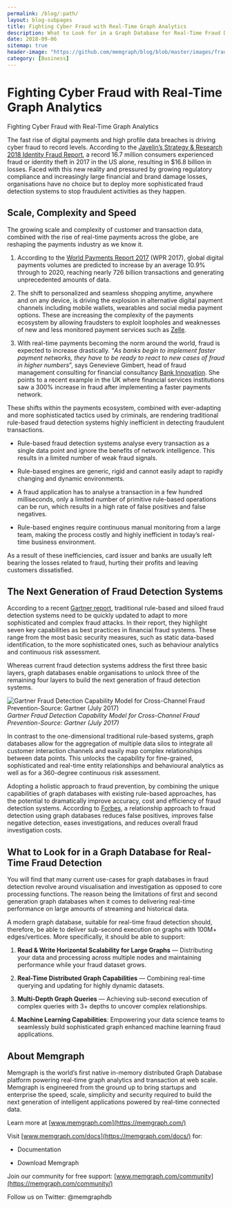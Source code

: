 ```yaml
---
permalink: /blog/:path/
layout: blog-subpages
title: Fighting Cyber Fraud with Real-Time Graph Analytics
description: What to Look for in a Graph Database for Real-Time Fraud Detection 
date: 2018-09-06
sitemap: true
header-image: "https://github.com/memgraph/blog/blob/master/images/fraud-1.jpg?raw=true"
category: [Business]
---
```


# Fighting Cyber Fraud with Real-Time Graph Analytics

Fighting Cyber Fraud with Real-Time Graph Analytics

The fast rise of digital payments and high profile data breaches is driving cyber fraud to record levels. According to the [Javelin’s Strategy & Research 2018 Identity Fraud Report](https://www.javelinstrategy.com/coverage-area/2018-identity-fraud-fraud-enters-new-era-complexity), a record 16.7 million consumers experienced fraud or identity theft in 2017 in the US alone, resulting in $16.8 billion in losses. Faced with this new reality and pressured by growing regulatory compliance and increasingly large financial and brand damage losses, organisations have no choice but to deploy more sophisticated fraud detection systems to stop fraudulent activities as they happen.

## Scale, Complexity and Speed

The growing scale and complexity of customer and transaction data, combined with the rise of real-time payments across the globe, are reshaping the payments industry as we know it.

1. According to the [World Payments Report 2017](http://www.worldpaymentsreport.com/) (WPR 2017), global digital payments volumes are predicted to increase by an average 10.9% through to 2020, reaching nearly 726 billion transactions and generating unprecedented amounts of data.

1. The shift to personalized and seamless shopping anytime, anywhere and on any device, is driving the explosion in alternative digital payment channels including mobile wallets, wearables and social media payment options. These are increasing the complexity of the payments ecosystem by allowing fraudsters to exploit loopholes and weaknesses of new and less monitored payment services such as [Zelle](https://www.nytimes.com/2018/04/22/business/zelle-banks-fraud.html).

1. With real-time payments becoming the norm around the world, fraud is expected to increase drastically. “*As banks begin to implement faster payment networks, they have to be ready to react to new cases of fraud in higher numbers*”, says Genevieve Gimbert, head of fraud management consulting for financial consultancy [Bank Innovation](https://bankinnovation.net/2018/02/with-realtime-payments-comes-realtime-fraud-and-banks-need-to-prepare/). She points to a recent example in the UK where financial services institutions saw a 300% increase in fraud after implementing a faster payments network.

These shifts within the payments ecosystem, combined with ever-adapting and more sophisticated tactics used by criminals, are rendering traditional rule-based fraud detection systems highly inefficient in detecting fraudulent transactions.

* Rule-based fraud detection systems analyse every transaction as a single data point and ignore the benefits of network intelligence. This results in a limited number of weak fraud signals.

* Rule-based engines are generic, rigid and cannot easily adapt to rapidly changing and dynamic environments.

* A fraud application has to analyse a transaction in a few hundred milliseconds, only a limited number of primitive rule-based operations can be run, which results in a high rate of false positives and false negatives.

* Rule-based engines require continuous manual monitoring from a large team, making the process costly and highly inefficient in today’s real-time business environment.

As a result of these inefficiencies, card issuer and banks are usually left bearing the losses related to fraud, hurting their profits and leaving customers dissatisfied.

## The Next Generation of Fraud Detection Systems

According to a recent [Gartner report](http://www.comdate.com.au/media/cleafy/Market%20Guide%20for%20Online%20Fraud%20Prevention%20-%202018.pdf), traditional rule-based and siloed fraud detection systems need to be quickly updated to adapt to more sophisticated and complex fraud attacks. In their report, they highlight seven key capabilities as best practices in financial fraud systems. These range from the most basic security measures, such as static data-based identification, to the more sophisticated ones, such as behaviour analytics and continuous risk assessment.

Whereas current fraud detection systems address the first three basic layers, graph databases enable organisations to unlock three of the remaining four layers to build the next generation of fraud detection systems.

![Gartner Fraud Detection Capability Model for Cross-Channel Fraud Prevention-*Source: Gartner (July 2017)*](https://cdn-images-1.medium.com/max/3440/1*xKU9CR2vM3J3jKhHoEy42w.png)*Gartner Fraud Detection Capability Model for Cross-Channel Fraud Prevention-*Source: Gartner (July 2017)**

In contrast to the one-dimensional traditional rule-based systems, graph databases allow for the aggregation of multiple data silos to integrate all customer interaction channels and easily map complex relationships between data points. This unlocks the capability for fine-grained, sophisticated and real-time entity relationships and behavioural analytics as well as for a 360-degree continuous risk assessment.

Adopting a holistic approach to fraud prevention, by combining the unique capabilities of graph databases with existing rule-based approaches, has the potential to dramatically improve accuracy, cost and efficiency of fraud detection systems. According to [Forbes](https://www.forbes.com/forbes/welcome/?toURL=https://www.forbes.com/sites/forbespr/2017/03/07/new-report-relationship-based-programs-improve-financial-institutions-transaction-monitoring-systems/&refURL=https://www.google.com/&referrer=https://www), a relationship approach to fraud detection using graph databases reduces false positives, improves false negative detection, eases investigations, and reduces overall fraud investigation costs.

## What to Look for in a Graph Database for Real-Time Fraud Detection

You will find that many current use-cases for graph databases in fraud detection revolve around visualisation and investigation as opposed to core processing functions. The reason being the limitations of first and second generation graph databases when it comes to delivering real-time performance on large amounts of streaming and historical data.

A modern graph database, suitable for real-time fraud detection should, therefore, be able to deliver sub-second execution on graphs with 100M+ edges/vertices. More specifically, it should be able to support:

1. **Read & Write Horizontal Scalability for Large Graphs** — Distributing your data and processing across multiple nodes and maintaining performance while your fraud dataset grows.

1. **Real-Time Distributed Graph Capabilities** — Combining real-time querying and updating for highly dynamic datasets.

1. **Multi-Depth Graph Queries** — Achieving sub-second execution of complex queries with 3+ depths to uncover complex relationships.

1. **Machine Learning Capabilities**: Empowering your data science teams to seamlessly build sophisticated graph enhanced machine learning fraud applications.

## About Memgraph

Memgraph is the world’s first native in-memory distributed Graph Database platform powering real-time graph analytics and transaction at web scale. Memgraph is engineered from the ground up to bring startups and enterprise the speed, scale, simplicity and security required to build the next generation of intelligent applications powered by real-time connected data.

Learn more at [www.memgraph.com](https://memgraph.com/)

Visit [www.memgraph.com/docs](https://memgraph.com/docs/) for:

* Documentation

* Download Memgraph

Join our community for free support: [www.memgraph.com/community](https://memgraph.com/community/)

Follow us on Twitter: @memgraphdb
